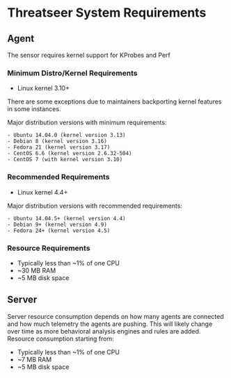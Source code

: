 # Threatseer System Requirements

## Agent

The sensor requires kernel support for KProbes and Perf

### Minimum Distro/Kernel Requirements
- Linux kernel 3.10+

There are some exceptions due to maintainers backporting kernel features in some instances.

Major distribution versions with minimum requirements:

    - Ubuntu 14.04.0 (kernel version 3.13)
    - Debian 8 (kernel version 3.16)
    - Fedora 21 (kernel version 3.17)
    - CentOS 6.6 (kernel version 2.6.32-504)
    - CentOS 7 (with kernel version 3.10)

### Recommended Requirements
- Linux kernel 4.4+

Major distribution versions with recommended requirements:

    - Ubuntu 14.04.5+ (kernel version 4.4)
    - Debian 9+ (kernel version 4.9)
    - Fedora 24+ (kernel version 4.5)

### Resource Requirements

- Typically less than ~1% of one CPU
- ~30 MB RAM
- ~5 MB disk space

## Server

Server resource consumption depends on how many agents are connected and how much telemetry the agents are pushing.
This will likely change over time as more behavioral analysis engines and rules are added.
Resource consumption starting from:

- Typically less than ~1% of one CPU
- ~7 MB RAM
- ~5 MB disk space